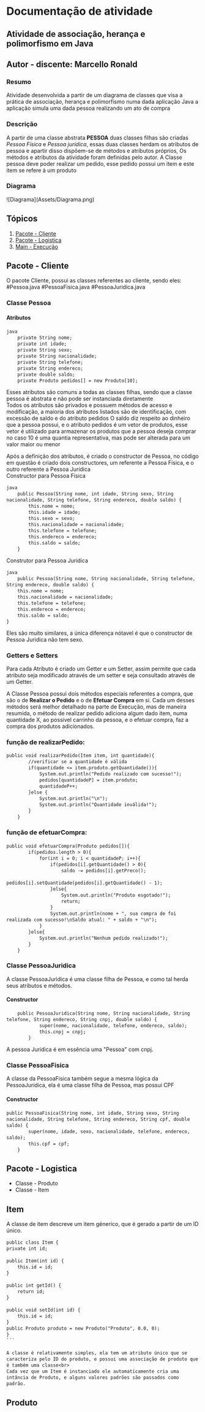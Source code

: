 <h1>Documentação de atividade</h1>

<h2>Atividade de associação, herança e polimorfismo em Java</h2>

<h2>Autor - discente: Marcello Ronald</h2>
<h3> Resumo </h3>
<p>
    Atividade desenvolvida a partir de um diagrama de classes que visa
    a prática de associação, herança e polimorfismo numa dada aplicação Java
    a aplicação simula uma dada pessoa realizando um ato de compra
</p>
<h3> Descrição </h3>
<p> 
A partir de uma classe abstrata <b>PESSOA</b> duas classes filhas são criadas
<i>Pessoa Física</i> e <i>Pessoa jurídica</i>, essas duas classes herdam os atributos de pessoa e apartir disso dispõem-se de métodos e atributos próprios, Os métodos e atributos da atividade foram definidas pelo autor.
A Classe pessoa deve poder realizar um pedido, esse pedido possui um item e este item se refere à um produto
</p>

<h3>Diagrama</h3>
![Diagrama](Assets/Diagrama.png)

<h2>Tópicos</h2>
<ol>
    <li><a href="#cliente">Pacote - Cliente</a></li>
    <li><a href="#logistica">Pacote - Logistica</a></li>
    <li><a href="#main">Main - Execução</a></li>
</ol>
<h2 id="cliente">Pacote - Cliente</h2>
<p>
    O pacote Cliente, possui as classes referentes ao cliente, sendo eles:
    #Pessoa.java
    #PessoaFisica.java
    #PessoaJuridica.java
</p>
<h3>Classe Pessoa</h3>
<h4>Atributos</h4>

```
java
    private String nome;
    private int idade;
    private String sexo;
    private String nacionalidade;
    private String telefone;
    private String endereco;
    private double saldo;
    private Produto pedidos[] = new Produto[10];
```

<p>
    Esses atributos são comuns a todas as classes filhas, sendo que a classe pessoa é abstrata e não pode ser instanciada diretamente<br>
    Todos os atributos são privados e possuem métodos de acesso e modificação, a maioria dos
    atributos listados são de identificação, com excessão de saldo e do atributo pedidos
    O saldo diz respeito ao dinheiro que a pessoa possui, e o atributo pedidos é um vetor de produtos, esse vetor é utilizado para armazenar os produtos que a pessoa deseja comprar
    no caso 10 é uma quantia representativa, mas pode ser alterada para um valor maior ou menor
</p>

<p>
    Após a definição dos atributos, é criado o constructor de Pessoa, no código em questão é criado dois constructores, um referente a Pessoa Física, e o outro referente a Pessoa Jurídica<br>
    Constructor para Pessoa Física  
    
    java
        public Pessoa(String nome, int idade, String sexo, String nacionalidade, String telefone, String endereco, double saldo) {
            this.nome = nome;
            this.idade = idade;
            this.sexo = sexo;
            this.nacionalidade = nacionalidade;
            this.telefone = telefone;
            this.endereco = endereco;
            this.saldo = saldo;
        }
        
Construtor para Pessoa Juridica
    
    java
        public Pessoa(String nome, String nacionalidade, String telefone, String endereco, double saldo) {
        this.nome = nome;
        this.nacionalidade = nacionalidade;
        this.telefone = telefone;
        this.endereco = endereco;
        this.saldo = saldo;
    }
</p>
Eles são muito similares, a única diferença nótavel é que o constructor de Pessoa Juridica não tem sexo.
<h3>Getters e Setters</h3>
<p>
    Para cada Atributo é criado um Getter e um Setter, assim permite que cada atributo seja modificado através de um setter e seja consultado através de um Getter.
</p>

<p>A Classe Pessoa possui dois métodos especiais referentes a compra, que são o de <b>Realizar o Pedido</b> e o de <b>Efetuar Compra</b> em si. Cada um desses métodos será melhor detalhado na parte de Execução, mas de maneira resumida, o método de realizar pedido adiciona algum dado item, numa quantidade X, ao possivel carrinho da pessoa, e o efetuar compra, faz a compra dos produtos adicionados.</p>

<h3>função de realizarPedido:</h3>

```
public void realizarPedido(Item item, int quantidade){       
        //verificar se a quantidade é válida
        if(quantidade <= item.produto.getQuantidade()){
            System.out.println("Pedido realizado com sucesso!");
            pedidos[quantidadeP] = item.produto;
            quantidadeP++;
        }else {
            System.out.println("\n");
            System.out.println("Quantidade inválida!");
        }
    }
```
<h3>função de efetuarCompra:</h3>

```
public void efetuarCompra(Produto pedidos[]){
        if(pedidos.length > 0){
            for(int i = 0; i < quantidadeP; i++){
                if(pedidos[i].getQuantidade() > 0){
                    saldo -= pedidos[i].getPreco();
                    pedidos[i].setQuantidade(pedidos[i].getQuantidade() - 1);
                }else{
                    System.out.println("Produto esgotado!");
                    return;
                }
                System.out.println(nome + ", sua compra de foi realizada com sucesso!\nSaldo atual: " + saldo + "\n");
            }
        }else{
            System.out.println("Nenhum pedido realizado!");
        }
    }
```

<h3>Classe PessoaJuridica</h3>
<p>A classe PessoaJuridica é uma classe filha de Pessoa, e como tal herda seus atributos e métodos.</p>
<h4>Constructor</h4>

```
    public PessoaJuridica(String nome, String nacionalidade, String telefone, String endereco, String cnpj, double saldo) {
            super(nome, nacionalidade, telefone, endereco, saldo);
            this.cnpj = cnpj;
        }
```

<p>A pessoa Juridica é em essência uma "Pessoa" com cnpj.</p>

<h3>Classe PessoaFisica</h3>
<p>A classe da PessoaFisica também segue a mesma lógica da PessoaJuridica, ela é uma classe filha de Pessoa, mas possui CPF</p>
<h4>Constructor</h4>

```
public PessoaFisica(String nome, int idade, String sexo, String nacionalidade, String telefone, String endereco, String cpf, double saldo) {
        super(nome, idade, sexo, nacionalidade, telefone, endereco, saldo);
        this.cpf = cpf;
    }
```

<h2 id="logistica">Pacote - Logistica</h2>
<p>
    <ul>
        <li>Classe - Produto</li>
        <li>Classe - Item</li>
    </ul>
</p>
<h2>Item</h2>
<p>
    A classe de item descreve um item génerico, que é gerado a partir de um ID único.
    
    public class Item {
    private int id;
    
    public Item(int id) {
        this.id = id;
    }
    
    public int getId() {
        return id;
    }
    
    public void setId(int id) {
        this.id = id;
    }
    public Produto produto = new Produto("Produto", 0.0, 0);
    }
    ```
    
    A classe é relativamente simples, ela tem um atributo único que se caracteriza pelo ID do produto, e possui uma associação de produto que é também uma classe<br>
    Cada vez que um Item é instanciado ele automaticamente cria uma intância de Produto, e alguns valores padrões são passados como padrão.
</p>
<h2>Produto</h2>



